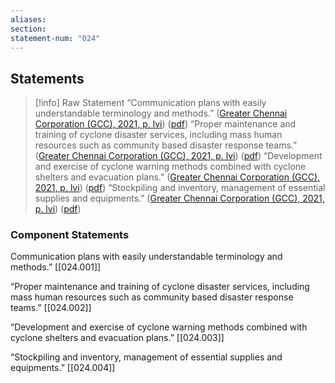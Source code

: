 ```yaml
---
aliases: 
section: 
statement-num: "024"
---
```

## Statements 
> [!info] Raw Statement
> “Communication plans with easily understandable terminology and methods.” ([Greater Chennai Corporation (GCC), 2021, p. lvi](zotero://select/library/items/AZZSXLC8)) ([pdf](zotero://open-pdf/library/items/ZWDYK52D?page=56&annotation=4IN2Q7JW))
> “Proper maintenance and training of cyclone disaster services, including mass human resources such as community based disaster response teams.” ([Greater Chennai Corporation (GCC), 2021, p. lvi](zotero://select/library/items/AZZSXLC8)) ([pdf](zotero://open-pdf/library/items/ZWDYK52D?page=56&annotation=KQ6ZJ8GH))
>“Development and exercise of cyclone warning methods combined with cyclone shelters and evacuation plans.” ([Greater Chennai Corporation (GCC), 2021, p. lvi](zotero://select/library/items/AZZSXLC8)) ([pdf](zotero://open-pdf/library/items/ZWDYK52D?page=56&annotation=U78MB648))
>“Stockpiling and inventory, management of essential supplies and equipments.” ([Greater Chennai Corporation (GCC), 2021, p. lvi](zotero://select/library/items/AZZSXLC8)) ([pdf](zotero://open-pdf/library/items/ZWDYK52D?page=56&annotation=X737QYVB)) 
 
### Component Statements
Communication plans with easily understandable terminology and methods.” 
[[024.001]]

“Proper maintenance and training of cyclone disaster services, including mass human resources such as community based disaster response teams.” 
[[024.002]]

“Development and exercise of cyclone warning methods combined with cyclone shelters and evacuation plans.”
[[024.003]]

“Stockpiling and inventory, management of essential supplies and equipments.” 
[[024.004]]